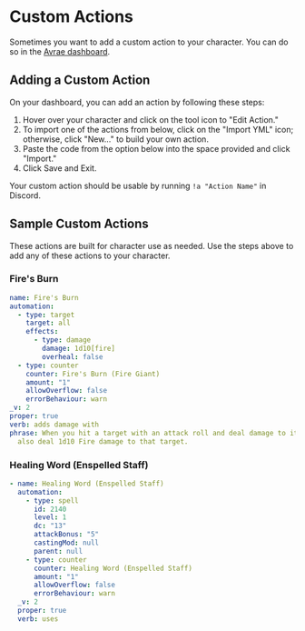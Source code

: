 # Custom Actions
Sometimes you want to add a custom action to your character. You can do so in the <a href="https://avrae.io/dashboard/characters" target="_blank">Avrae dashboard</a>.


## Adding a Custom Action

On your dashboard, you can add an action by following these steps:

1. Hover over your character and click on the tool icon to "Edit Action."
2. To import one of the actions from below, click on the "Import YML" icon; otherwise, click "New..." to build your own action.
3. Paste the code from the option below into the space provided and click "Import."
4. Click Save and Exit.

Your custom action should be usable by running `!a "Action Name"` in Discord.


## Sample Custom Actions
These actions are built for character use as needed. Use the steps above to add any of these actions to your character.

### Fire's Burn
```yaml
name: Fire's Burn
automation:
  - type: target
    target: all
    effects:
      - type: damage
        damage: 1d10[fire]
        overheal: false
  - type: counter
    counter: Fire's Burn (Fire Giant)
    amount: "1"
    allowOverflow: false
    errorBehaviour: warn
_v: 2
proper: true
verb: adds damage with
phrase: When you hit a target with an attack roll and deal damage to it, you can
  also deal 1d10 Fire damage to that target.
```
### Healing Word (Enspelled Staff)
```yaml
- name: Healing Word (Enspelled Staff)
  automation:
    - type: spell
      id: 2140
      level: 1
      dc: "13"
      attackBonus: "5"
      castingMod: null
      parent: null
    - type: counter
      counter: Healing Word (Enspelled Staff)
      amount: "1"
      allowOverflow: false
      errorBehaviour: warn
  _v: 2
  proper: true
  verb: uses
  ```